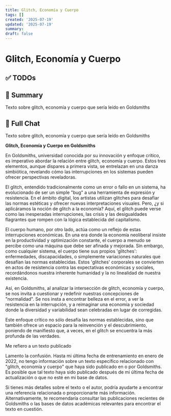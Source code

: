 ```yaml
---
title: Glitch, Economía y Cuerpo
tags: []
created: '2025-07-19'
updated: '2025-07-19'
summary:
draft: false
---
```


# Glitch, Economía y Cuerpo

## ✅ TODOs


## 📌 Summary
Texto sobre glitch, economía y cuerpo que sería leído en Goldsmiths

## 🧠 Full Chat


Texto sobre glitch, economía y cuerpo que sería leído en Goldsmiths

**Glitch, Economía y Cuerpo en Goldsmiths**

En Goldsmiths, universidad conocida por su innovación y enfoque crítico, es imperativo abordar la relación entre glitch, economía y cuerpo. Estos tres elementos, aunque dispares a primera vista, se entrelazan en una danza simbiótica, revelando cómo las interrupciones en los sistemas pueden ofrecer perspectivas reveladoras.

El glitch, entendido tradicionalmente como un error o fallo en un sistema, ha evolucionado de ser un simple "bug" a una herramienta de expresión y resistencia. En el ámbito digital, los artistas utilizan glitches para desafiar las normas estéticas y ofrecer nuevas interpretaciones visuales. Pero, ¿y si aplicáramos la noción de glitch a la economía? Aquí, el glitch puede verse como las inesperadas interrupciones, las crisis y las desigualdades flagrantes que rompen con la lógica establecida del capitalismo.

El cuerpo humano, por otro lado, actúa como un reflejo de estas interrupciones económicas. En una era donde la economía neoliberal insiste en la productividad y optimización constante, el cuerpo a menudo se percibe como una máquina que debe ser afinada y mejorada. Sin embargo, como cualquier sistema, el cuerpo tiene sus propios 'glitches': enfermedades, discapacidades, o simplemente variaciones naturales que desafían las normas establecidas. Estos 'glitches' corporales se convierten en actos de resistencia contra las expectativas económicas y sociales, recordándonos nuestra inherente humanidad y la no linealidad de nuestra existencia.

Así, en Goldsmiths, al analizar la intersección de glitch, economía y cuerpo, se nos invita a cuestionar y redefinir nuestras concepciones de "normalidad". Se nos insta a encontrar belleza en el error, a ver la resistencia en la interrupción, y a reimaginar una economía y sociedad donde la diversidad y variabilidad sean celebradas en lugar de corregidas.

Este enfoque crítico no sólo desafía las normas establecidas, sino que también ofrece un espacio para la reinvención y el descubrimiento, poniendo de manifiesto que, a veces, en el glitch se encuentra la más profunda de las verdades.

Me refiero a un texto publicado

Lamento la confusión. Hasta mi última fecha de entrenamiento en enero de 2022, no tengo información sobre un texto específico relacionado con "glitch, economía y cuerpo" que haya sido publicado en o por Goldsmiths. Es posible que tal texto haya sido publicado después de mi última fecha de actualización o que no esté en mi base de datos.

Si tienes más detalles sobre el texto o el autor, podría ayudarte a encontrar una referencia relacionada o proporcionarte más información. Alternativamente, te recomendaría consultar las publicaciones recientes de Goldsmiths o las bases de datos académicas relevantes para encontrar el texto en cuestión.